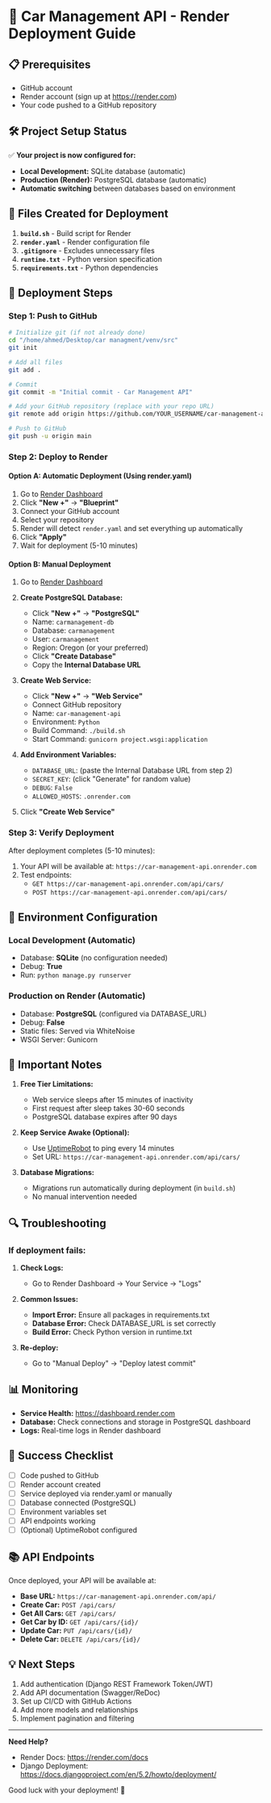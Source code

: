 # 🚀 Car Management API - Render Deployment Guide

## 📋 Prerequisites
- GitHub account
- Render account (sign up at https://render.com)
- Your code pushed to a GitHub repository

## 🛠️ Project Setup Status

✅ **Your project is now configured for:**
- **Local Development:** SQLite database (automatic)
- **Production (Render):** PostgreSQL database (automatic)
- **Automatic switching** between databases based on environment

## 📁 Files Created for Deployment

1. **`build.sh`** - Build script for Render
2. **`render.yaml`** - Render configuration file
3. **`.gitignore`** - Excludes unnecessary files
4. **`runtime.txt`** - Python version specification
5. **`requirements.txt`** - Python dependencies

## 🚀 Deployment Steps

### Step 1: Push to GitHub

```bash
# Initialize git (if not already done)
cd "/home/ahmed/Desktop/car managment/venv/src"
git init

# Add all files
git add .

# Commit
git commit -m "Initial commit - Car Management API"

# Add your GitHub repository (replace with your repo URL)
git remote add origin https://github.com/YOUR_USERNAME/car-management-api.git

# Push to GitHub
git push -u origin main
```

### Step 2: Deploy to Render

#### Option A: Automatic Deployment (Using render.yaml)

1. Go to [Render Dashboard](https://dashboard.render.com)
2. Click **"New +"** → **"Blueprint"**
3. Connect your GitHub account
4. Select your repository
5. Render will detect `render.yaml` and set everything up automatically
6. Click **"Apply"**
7. Wait for deployment (5-10 minutes)

#### Option B: Manual Deployment

1. Go to [Render Dashboard](https://dashboard.render.com)

2. **Create PostgreSQL Database:**
   - Click **"New +"** → **"PostgreSQL"**
   - Name: `carmanagement-db`
   - Database: `carmanagement`
   - User: `carmanagement`
   - Region: Oregon (or your preferred)
   - Click **"Create Database"**
   - Copy the **Internal Database URL**

3. **Create Web Service:**
   - Click **"New +"** → **"Web Service"**
   - Connect GitHub repository
   - Name: `car-management-api`
   - Environment: `Python`
   - Build Command: `./build.sh`
   - Start Command: `gunicorn project.wsgi:application`
   
4. **Add Environment Variables:**
   - `DATABASE_URL`: (paste the Internal Database URL from step 2)
   - `SECRET_KEY`: (click "Generate" for random value)
   - `DEBUG`: `False`
   - `ALLOWED_HOSTS`: `.onrender.com`
   
5. Click **"Create Web Service"**

### Step 3: Verify Deployment

After deployment completes (5-10 minutes):

1. Your API will be available at: `https://car-management-api.onrender.com`
2. Test endpoints:
   - `GET https://car-management-api.onrender.com/api/cars/`
   - `POST https://car-management-api.onrender.com/api/cars/`

## 🔧 Environment Configuration

### Local Development (Automatic)
- Database: **SQLite** (no configuration needed)
- Debug: **True**
- Run: `python manage.py runserver`

### Production on Render (Automatic)
- Database: **PostgreSQL** (configured via DATABASE_URL)
- Debug: **False**
- Static files: Served via WhiteNoise
- WSGI Server: Gunicorn

## 📝 Important Notes

1. **Free Tier Limitations:**
   - Web service sleeps after 15 minutes of inactivity
   - First request after sleep takes 30-60 seconds
   - PostgreSQL database expires after 90 days

2. **Keep Service Awake (Optional):**
   - Use [UptimeRobot](https://uptimerobot.com) to ping every 14 minutes
   - Set URL: `https://car-management-api.onrender.com/api/cars/`

3. **Database Migrations:**
   - Migrations run automatically during deployment (in `build.sh`)
   - No manual intervention needed

## 🔍 Troubleshooting

### If deployment fails:

1. **Check Logs:**
   - Go to Render Dashboard → Your Service → "Logs"

2. **Common Issues:**
   - **Import Error:** Ensure all packages in requirements.txt
   - **Database Error:** Check DATABASE_URL is set correctly
   - **Build Error:** Check Python version in runtime.txt

3. **Re-deploy:**
   - Go to "Manual Deploy" → "Deploy latest commit"

## 📊 Monitoring

- **Service Health:** https://dashboard.render.com
- **Database:** Check connections and storage in PostgreSQL dashboard
- **Logs:** Real-time logs in Render dashboard

## 🎉 Success Checklist

- [ ] Code pushed to GitHub
- [ ] Render account created
- [ ] Service deployed via render.yaml or manually
- [ ] Database connected (PostgreSQL)
- [ ] Environment variables set
- [ ] API endpoints working
- [ ] (Optional) UptimeRobot configured

## 📚 API Endpoints

Once deployed, your API will be available at:

- **Base URL:** `https://car-management-api.onrender.com/api/`
- **Create Car:** `POST /api/cars/`
- **Get All Cars:** `GET /api/cars/`
- **Get Car by ID:** `GET /api/cars/{id}/`
- **Update Car:** `PUT /api/cars/{id}/`
- **Delete Car:** `DELETE /api/cars/{id}/`

## 💡 Next Steps

1. Add authentication (Django REST Framework Token/JWT)
2. Add API documentation (Swagger/ReDoc)
3. Set up CI/CD with GitHub Actions
4. Add more models and relationships
5. Implement pagination and filtering

---

**Need Help?** 
- Render Docs: https://render.com/docs
- Django Deployment: https://docs.djangoproject.com/en/5.2/howto/deployment/

Good luck with your deployment! 🚀